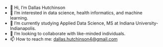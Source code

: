 - 👋 Hi, I’m Dallas Hutchinson
- 👀 I’m interested in data science, health informatics, and machine learning.
- 🌱 I’m currently studying Applied Data Science, MS at Indiana University-Indianapolis.
- 💞️ I’m looking to collaborate with like-minded individuals.
- 📫 How to reach me: dallas.hutchinson4@gmail.com

<!---
dallas-hutch/dallas-hutch is a ✨ special ✨ repository because its `README.md` (this file) appears on your GitHub profile.
You can click the Preview link to take a look at your changes.
--->
